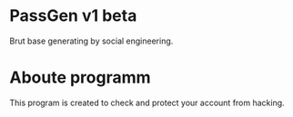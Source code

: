 # PassGen v1 beta
 Brut base generating by social engineering.

# Aboute programm
 This program is created to check and protect
 your account from hacking.
